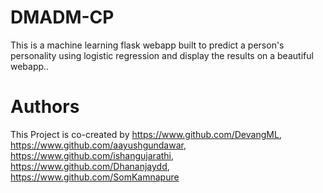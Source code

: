 # DMADM-CP

This is a machine learning flask webapp built to predict a person's personality using logistic regression and display the results on a beautiful webapp..

# Authors

This Project is co-created by https://www.github.com/DevangML, https://www.github.com/aayushgundawar, https://www.github.com/ishangujarathi, https://www.github.com/Dhananjaydd, https://www.github.com/SomKamnapure
